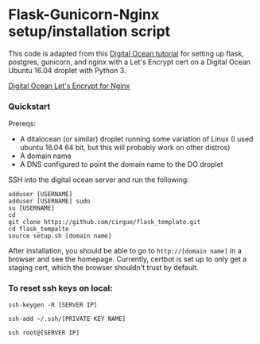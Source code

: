 # Flask-Gunicorn-Nginx setup/installation script
This code is adapted from this [Digital Ocean tutorial](https://www.digitalocean.com/community/tutorials/how-to-serve-flask-applications-with-gunicorn-and-nginx-on-ubuntu-16-04#create-a-systemd-unit-file) for setting up flask, postgres, gunicorn, and nginx with a Let's Encrypt cert on a Digital Ocean Ubuntu 16.04 droplet with Python 3.

[Digital Ocean Let's Encrypt for Nginx](https://www.digitalocean.com/community/tutorials/how-to-secure-nginx-with-let-s-encrypt-on-ubuntu-16-04)



### Quickstart
Prereqs:
- A ditalocean (or similar) droplet running some variation of Linux (I used ubuntu 16.04 64 bit, but this will probably work on other distros)
- A domain name
- A DNS configured to point the domain name to the DO droplet

SSH into the digital ocean server and run the following:

```
adduser [USERNAME]
adduser [USERNAME] sudo
su [USERNAME]
cd
git clone https://github.com/cirgue/flask_template.git
cd flask_tempalte
source setup.sh [domain name]
```

After installation, you should be able to go to `http://[domain name]` in a browser and see the homepage. Currently, certbot is set up to only get a staging cert, which the browser shouldn't trust by default.



### To reset ssh keys on local:

`ssh-keygen -R [SERVER IP]`

`ssh-add ~/.ssh/[PRIVATE KEY NAME]`

`ssh root@[SERVER IP]`

